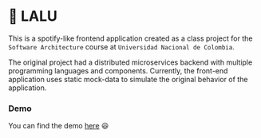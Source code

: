 # 🎵 LALU

This is a spotify-like frontend application created as a class project for the ``Software Architecture`` course at ``Universidad Nacional de Colombia``.

The original project had a distributed microservices backend with multiple programming languages and components. Currently, the front-end application uses static mock-data to simulate the original behavior of the application.

### Demo
You can find the demo <a href="https://saacostam.github.io/lalu/#/">here</a> 😃